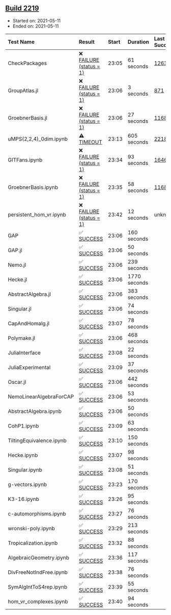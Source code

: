 ## [Build 2219](https://oscarci.mathematik.uni-kl.de/job/oscar-stable/2219/)

* Started on: 2021-05-11
* Ended on: 2021-05-11

| Test Name    | Result | Start | Duration | Last Success | First Failure |
|:-------------|:-------|:------|:---------|:-------------|:--------------|
| CheckPackages | ❌ [FAILURE (status = 1)](https://oscarci.mathematik.uni-kl.de/job/oscar-stable/2219/artifact/logs/build-2219/CheckPackages.log) | 23:05 | 61 seconds | [1263](https://oscarci.mathematik.uni-kl.de/job/oscar-stable/1263/) | [1264](https://oscarci.mathematik.uni-kl.de/job/oscar-stable/1264/) |
| GroupAtlas.jl | ❌ [FAILURE (status = 1)](https://oscarci.mathematik.uni-kl.de/job/oscar-stable/2219/artifact/logs/build-2219/GroupAtlas.jl.log) | 23:06 | 3 seconds | [871](https://oscarci.mathematik.uni-kl.de/job/oscar-stable/871/) | [872](https://oscarci.mathematik.uni-kl.de/job/oscar-stable/872/) |
| GroebnerBasis.jl | ❌ [FAILURE (status = 1)](https://oscarci.mathematik.uni-kl.de/job/oscar-stable/2219/artifact/logs/build-2219/GroebnerBasis.jl.log) | 23:06 | 27 seconds | [1168](https://oscarci.mathematik.uni-kl.de/job/oscar-stable/1168/) | [1169](https://oscarci.mathematik.uni-kl.de/job/oscar-stable/1169/) |
| uMPS(2,2,4)_0dim.ipynb | ⚠ [TIMEOUT](https://oscarci.mathematik.uni-kl.de/job/oscar-stable/2219/artifact/logs/build-2219/uMPS-2-2-4-_0dim.ipynb.log) | 23:13 | 605 seconds | [2218](https://oscarci.mathematik.uni-kl.de/job/oscar-stable/2218/) | [2219](https://oscarci.mathematik.uni-kl.de/job/oscar-stable/2219/) |
| GITFans.ipynb | ❌ [FAILURE (status = 1)](https://oscarci.mathematik.uni-kl.de/job/oscar-stable/2219/artifact/logs/build-2219/GITFans.ipynb.log) | 23:34 | 93 seconds | [1646](https://oscarci.mathematik.uni-kl.de/job/oscar-stable/1646/) | [1647](https://oscarci.mathematik.uni-kl.de/job/oscar-stable/1647/) |
| GroebnerBasis.ipynb | ❌ [FAILURE (status = 1)](https://oscarci.mathematik.uni-kl.de/job/oscar-stable/2219/artifact/logs/build-2219/GroebnerBasis.ipynb.log) | 23:35 | 58 seconds | [1168](https://oscarci.mathematik.uni-kl.de/job/oscar-stable/1168/) | [1169](https://oscarci.mathematik.uni-kl.de/job/oscar-stable/1169/) |
| persistent_hom_vr.ipynb | ❌ [FAILURE (status = 1)](https://oscarci.mathematik.uni-kl.de/job/oscar-stable/2219/artifact/logs/build-2219/persistent_hom_vr.ipynb.log) | 23:42 | 12 seconds | unknown | unknown |
| GAP | ✅ [SUCCESS](https://oscarci.mathematik.uni-kl.de/job/oscar-stable/2219/artifact/logs/build-2219/GAP.log) | 23:06 | 160 seconds |  |  |
| GAP.jl | ✅ [SUCCESS](https://oscarci.mathematik.uni-kl.de/job/oscar-stable/2219/artifact/logs/build-2219/GAP.jl.log) | 23:06 | 50 seconds |  |  |
| Nemo.jl | ✅ [SUCCESS](https://oscarci.mathematik.uni-kl.de/job/oscar-stable/2219/artifact/logs/build-2219/Nemo.jl.log) | 23:06 | 239 seconds |  |  |
| Hecke.jl | ✅ [SUCCESS](https://oscarci.mathematik.uni-kl.de/job/oscar-stable/2219/artifact/logs/build-2219/Hecke.jl.log) | 23:06 | 1770 seconds |  |  |
| AbstractAlgebra.jl | ✅ [SUCCESS](https://oscarci.mathematik.uni-kl.de/job/oscar-stable/2219/artifact/logs/build-2219/AbstractAlgebra.jl.log) | 23:06 | 383 seconds |  |  |
| Singular.jl | ✅ [SUCCESS](https://oscarci.mathematik.uni-kl.de/job/oscar-stable/2219/artifact/logs/build-2219/Singular.jl.log) | 23:06 | 74 seconds |  |  |
| CapAndHomalg.jl | ✅ [SUCCESS](https://oscarci.mathematik.uni-kl.de/job/oscar-stable/2219/artifact/logs/build-2219/CapAndHomalg.jl.log) | 23:07 | 78 seconds |  |  |
| Polymake.jl | ✅ [SUCCESS](https://oscarci.mathematik.uni-kl.de/job/oscar-stable/2219/artifact/logs/build-2219/Polymake.jl.log) | 23:06 | 468 seconds |  |  |
| JuliaInterface | ✅ [SUCCESS](https://oscarci.mathematik.uni-kl.de/job/oscar-stable/2219/artifact/logs/build-2219/JuliaInterface.log) | 23:08 | 22 seconds |  |  |
| JuliaExperimental | ✅ [SUCCESS](https://oscarci.mathematik.uni-kl.de/job/oscar-stable/2219/artifact/logs/build-2219/JuliaExperimental.log) | 23:09 | 37 seconds |  |  |
| Oscar.jl | ✅ [SUCCESS](https://oscarci.mathematik.uni-kl.de/job/oscar-stable/2219/artifact/logs/build-2219/Oscar.jl.log) | 23:06 | 442 seconds |  |  |
| NemoLinearAlgebraForCAP | ✅ [SUCCESS](https://oscarci.mathematik.uni-kl.de/job/oscar-stable/2219/artifact/logs/build-2219/NemoLinearAlgebraForCAP.log) | 23:06 | 53 seconds |  |  |
| AbstractAlgebra.ipynb | ✅ [SUCCESS](https://oscarci.mathematik.uni-kl.de/job/oscar-stable/2219/artifact/logs/build-2219/AbstractAlgebra.ipynb.log) | 23:06 | 50 seconds |  |  |
| CohP1.ipynb | ✅ [SUCCESS](https://oscarci.mathematik.uni-kl.de/job/oscar-stable/2219/artifact/logs/build-2219/CohP1.ipynb.log) | 23:09 | 63 seconds |  |  |
| TiltingEquivalence.ipynb | ✅ [SUCCESS](https://oscarci.mathematik.uni-kl.de/job/oscar-stable/2219/artifact/logs/build-2219/TiltingEquivalence.ipynb.log) | 23:10 | 150 seconds |  |  |
| Hecke.ipynb | ✅ [SUCCESS](https://oscarci.mathematik.uni-kl.de/job/oscar-stable/2219/artifact/logs/build-2219/Hecke.ipynb.log) | 23:07 | 98 seconds |  |  |
| Singular.ipynb | ✅ [SUCCESS](https://oscarci.mathematik.uni-kl.de/job/oscar-stable/2219/artifact/logs/build-2219/Singular.ipynb.log) | 23:08 | 51 seconds |  |  |
| g-vectors.ipynb | ✅ [SUCCESS](https://oscarci.mathematik.uni-kl.de/job/oscar-stable/2219/artifact/logs/build-2219/g-vectors.ipynb.log) | 23:23 | 170 seconds |  |  |
| K3-16.ipynb | ✅ [SUCCESS](https://oscarci.mathematik.uni-kl.de/job/oscar-stable/2219/artifact/logs/build-2219/K3-16.ipynb.log) | 23:26 | 95 seconds |  |  |
| c-automorphisms.ipynb | ✅ [SUCCESS](https://oscarci.mathematik.uni-kl.de/job/oscar-stable/2219/artifact/logs/build-2219/c-automorphisms.ipynb.log) | 23:27 | 76 seconds |  |  |
| wronski-poly.ipynb | ✅ [SUCCESS](https://oscarci.mathematik.uni-kl.de/job/oscar-stable/2219/artifact/logs/build-2219/wronski-poly.ipynb.log) | 23:29 | 213 seconds |  |  |
| Tropicalization.ipynb | ✅ [SUCCESS](https://oscarci.mathematik.uni-kl.de/job/oscar-stable/2219/artifact/logs/build-2219/Tropicalization.ipynb.log) | 23:32 | 88 seconds |  |  |
| AlgebraicGeometry.ipynb | ✅ [SUCCESS](https://oscarci.mathematik.uni-kl.de/job/oscar-stable/2219/artifact/logs/build-2219/AlgebraicGeometry.ipynb.log) | 23:36 | 117 seconds |  |  |
| DivFreeNotIndFree.ipynb | ✅ [SUCCESS](https://oscarci.mathematik.uni-kl.de/job/oscar-stable/2219/artifact/logs/build-2219/DivFreeNotIndFree.ipynb.log) | 23:38 | 76 seconds |  |  |
| SymAlgIntToS4rep.ipynb | ✅ [SUCCESS](https://oscarci.mathematik.uni-kl.de/job/oscar-stable/2219/artifact/logs/build-2219/SymAlgIntToS4rep.ipynb.log) | 23:39 | 55 seconds |  |  |
| hom_vr_complexes.ipynb | ✅ [SUCCESS](https://oscarci.mathematik.uni-kl.de/job/oscar-stable/2219/artifact/logs/build-2219/hom_vr_complexes.ipynb.log) | 23:40 | 94 seconds |  |  |
